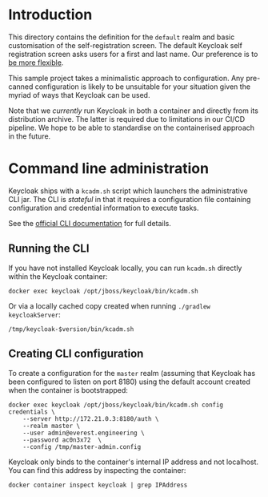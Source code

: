 # Introduction

This directory contains the definition for the `default` realm and basic customisation of the self-registration screen. The default Keycloak
self registration screen asks users for a first and last name. Our preference is
to [be more flexible](https://www.kalzumeus.com/2010/06/17/falsehoods-programmers-believe-about-names/).

This sample project takes a minimalistic approach to configuration. Any pre-canned configuration is likely to be unsuitable for your
situation given the myriad of ways that Keycloak can be used.

Note that we _currently_ run Keycloak in both a container and directly from its distribution archive. The latter is required due to
limitations in our CI/CD pipeline. We hope to be able to standardise on the containerised approach in the future.

# Command line administration

Keycloak ships with a `kcadm.sh` script which launchers the administrative CLI jar. The CLI is _stateful_
in that it requires a configuration file containing configuration and credential information to execute tasks.

See the [official CLI documentation](https://www.keycloak.org/docs/latest/server_admin/#the-admin-cli) for full details.

## Running the CLI

If you have not installed Keycloak locally, you can run `kcadm.sh` directly within the Keycloak container:

```
docker exec keycloak /opt/jboss/keycloak/bin/kcadm.sh
```

Or via a locally cached copy created when running `./gradlew keycloakServer`:

```
/tmp/keycloak-$version/bin/kcadm.sh
```

## Creating CLI configuration

To create a configuration for the `master` realm (assuming that Keycloak has been configured to listen on port 8180) using the default
account created when the container is bootstrapped:

```
docker exec keycloak /opt/jboss/keycloak/bin/kcadm.sh config credentials \
    --server http://172.21.0.3:8180/auth \
    --realm master \
    --user admin@everest.engineering \
    --password ac0n3x72  \
    --config /tmp/master-admin.config
```

Keycloak only binds to the container's internal IP address and not localhost. You can find this address by inspecting the container:

```
docker container inspect keycloak | grep IPAddress
```
